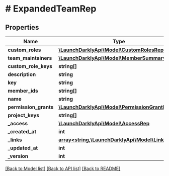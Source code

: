 # # ExpandedTeamRep

## Properties

Name | Type | Description | Notes
------------ | ------------- | ------------- | -------------
**custom_roles** | [**\LaunchDarklyApi\Model\CustomRolesRep[]**](CustomRolesRep.md) |  | [optional]
**team_maintainers** | [**\LaunchDarklyApi\Model\MemberSummaryRep[]**](MemberSummaryRep.md) |  | [optional]
**custom_role_keys** | **string[]** |  | [optional]
**description** | **string** |  | [optional]
**key** | **string** |  | [optional]
**member_ids** | **string[]** |  | [optional]
**name** | **string** |  | [optional]
**permission_grants** | [**\LaunchDarklyApi\Model\PermissionGrantRep[]**](PermissionGrantRep.md) |  | [optional]
**project_keys** | **string[]** |  | [optional]
**_access** | [**\LaunchDarklyApi\Model\AccessRep**](AccessRep.md) |  | [optional]
**_created_at** | **int** |  | [optional]
**_links** | [**array<string,\LaunchDarklyApi\Model\Link>**](Link.md) |  | [optional]
**_updated_at** | **int** |  | [optional]
**_version** | **int** |  | [optional]

[[Back to Model list]](../../README.md#models) [[Back to API list]](../../README.md#endpoints) [[Back to README]](../../README.md)

